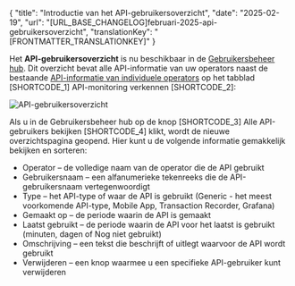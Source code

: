 {
  "title": "Introductie van het API-gebruikersoverzicht",
  "date": "2025-02-19",
  "url": "[URL_BASE_CHANGELOG]februari-2025-api-gebruikersoverzicht",
  "translationKey": "[FRONTMATTER_TRANSLATIONKEY]"
}

Het **API-gebruikersoverzicht** is nu beschikbaar in de [Gebruikersbeheer hub]([LINK_URL_1]). Dit overzicht bevat alle API-informatie van uw operators naast de bestaande [API-informatie van individuele operators]([LINK_URL_2]) op het tabblad [SHORTCODE_1] API-monitoring verkennen [SHORTCODE_2]:

![API-gebruikersoverzicht]([LINK_URL_3])

Als u in de Gebruikersbeheer hub op de knop [SHORTCODE_3] Alle API-gebruikers bekijken [SHORTCODE_4] klikt, wordt de nieuwe overzichtspagina geopend. Hier kunt u de volgende informatie gemakkelijk bekijken en sorteren:

- Operator – de volledige naam van de operator die de API gebruikt
- Gebruikersnaam – een alfanumerieke tekenreeks die de API-gebruikersnaam vertegenwoordigt
- Type – het API-type of waar de API is gebruikt (Generic - het meest voorkomende API-type, Mobile App, Transaction Recorder, Grafana)
- Gemaakt op – de periode waarin de API is gemaakt
- Laatst gebruikt – de periode waarin de API voor het laatst is gebruikt (minuten, dagen of Nog niet gebruikt)
- Omschrijving – een tekst die beschrijft of uitlegt waarvoor de API wordt gebruikt
- Verwijderen – een knop waarmee u een specifieke API-gebruiker kunt verwijderen
